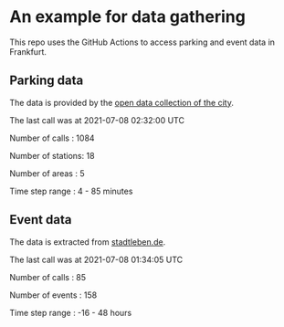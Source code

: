 # An example for data gathering

This repo uses the GitHub Actions to access parking and event data in Frankfurt.

## Parking data
The data is provided by the [open data collection of the city](https://www.offenedaten.frankfurt.de/).

The last call was at 2021-07-08 02:32:00 UTC

Number of calls   : 1084

Number of stations:   18

Number of areas   :    5

Time step range   :    4 -   85 minutes


## Event data
The data is extracted from [stadtleben.de](https://stadtleben.de/frankfurt/).

The last call was at 2021-07-08 01:34:05 UTC

Number of calls   :  85

Number of events  : 158

Time step range   : -16 -  48 hours

